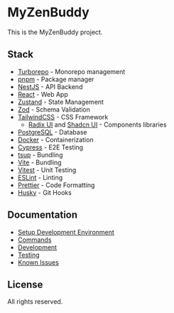 # MyZenBuddy

This is the MyZenBuddy project.

## Stack

- [Turborepo](https://turbo.build/repo) - Monorepo management
- [pnpm](https://pnpm.io) - Package manager
- [NestJS](https://nestjs.com) - API Backend
- [React](https://reactjs.org) - Web App
- [Zustand](https://zustand.surge.sh) - State Management
- [Zod](https://zod.dev) - Schema Validation
- [TailwindCSS](https://tailwindcss.com) - CSS Framework
  - [Radix UI](https://radix-ui.com) and [Shadcn UI](https://ui.shadcn.com) - Components libraries
- [PostgreSQL](https://www.postgresql.org) - Database
- [Docker](https://www.docker.com) - Containerization
- [Cypress](https://www.cypress.io) - E2E Testing
- [tsup](https://tsup.egoist.sh) - Bundling
- [Vite](https://vitejs.dev) - Bundling
- [Vitest](https://vitest.dev) - Unit Testing
- [ESLint](https://eslint.org) - Linting
- [Prettier](https://prettier.io) - Code Formatting
- [Husky](https://typicode.github.io/husky) - Git Hooks

## Documentation

- [Setup Development Environment](./docs/SETUP-DEVELOPMENT-ENVIRONMENT.md)
- [Commands](./docs/COMMANDS.md)
- [Development](./docs/DEVELOPMENT.md)
- [Testing](./docs/TESTING.md)
- [Known Issues](./docs/KNOWN-ISSUES.md)

## License

All rights reserved.
